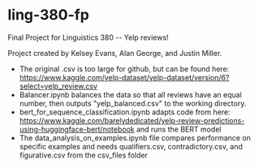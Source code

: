 # ling-380-fp
Final Project for Linguistics 380 -- Yelp reviews!

Project created by Kelsey Evans, Alan George, and Justin Miller.

* The original .csv is too large for github, but can be found here: https://www.kaggle.com/yelp-dataset/yelp-dataset/version/6?select=yelp_review.csv
* Balancer.ipynb balances the data so that all reviews have an equal number, then outputs "yelp_balanced.csv" to the working directory.
* bert_for_sequence_classification.ipynb adapts code from here: https://www.kaggle.com/barelydedicated/yelp-review-predictions-using-huggingface-bert/notebook and runs the BERT model 
* The data_analysis_on_examples.ipynb file compares performance on specific examples and needs qualifiers.csv, contradictory.csv, and figurative.csv from the csv_files folder
